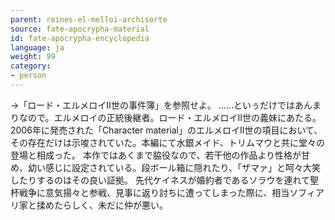 ```yaml
---
parent: reines-el-melloi-archisorte
source: fate-apocrypha-material
id: fate-apocrypha-encyclopedia
language: ja
weight: 99
category:
- person
---
```


→「ロード・エルメロイII世の事件簿」を参照せよ。
……といぅだけではあんまりなので。エルメロイの正統後継者。ロード・エルメロイII世の義妹にあたる。2006年に発売された「Character material」のエルメロイII世の項目において、その存在だけは示唆されていた。本編にて水銀メイド、トリムマウと共に堂々の登場と相成った。
本作ではあくまで脇役なので、若干他の作品より性格が甘め、幼い感じに設定されている。段ボール箱に隠れたり、「ザマァ」と呵々大笑したりするのはその良い証拠。
先代ケイネスが婚約者であるソラウを連れて聖杯戦争に意気揚々と参戦、見事に返り討ちに遭ってしまった際に、相当ソフィアリ家と揉めたらしく、未だに仲が悪い。
